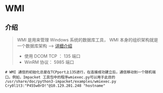 # WMI

## 介绍

> WMI 是用来管理 Windows 系统的数据库工具， WMI 本身的组织架构就是一个数据库架构 --> [详细介绍](https://blog.csdn.net/Ping\_Pig/article/details/119446154?ops\_request\_misc=%257B%2522request%255Fid%2522%253A%2522166830609116800182162818%2522%252C%2522scm%2522%253A%252220140713.130102334..%2522%257D\&request\_id=166830609116800182162818\&biz\_id=0\&utm\_medium=distribute.pc\_search\_result.none-task-blog-2\~all\~top\_positive\~default-1-119446154-null-null.142^v63^pc\_rank\_34\_queryrelevant25,201^v3^control\_1,213^v2^t3\_control1\&utm\_term=WMI\&spm=1018.2226.3001.4187)
>
> * 使用 DCOM TCP ： 135 端口
> * WinRM 协议： 5985 端口

```shell
# WMI 通信的初始化总是在TCPport上135进行，在连接成功建立后，通信移动到一个随机端口。例如，Impacket 工具包中的程序wmiexec.py可以用于此目的
/usr/share/doc/python3-impacket/examples/wmiexec.py Cry0l1t3:"P455w0rD!"@10.129.201.248 "hostname"
```
